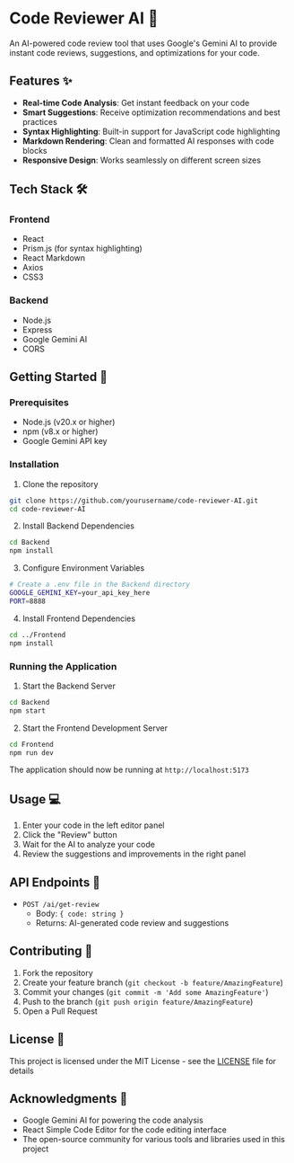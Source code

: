 # Code Reviewer AI 🤖

An AI-powered code review tool that uses Google's Gemini AI to provide instant code reviews, suggestions, and optimizations for your code.

## Features ✨

- **Real-time Code Analysis**: Get instant feedback on your code
- **Smart Suggestions**: Receive optimization recommendations and best practices
- **Syntax Highlighting**: Built-in support for JavaScript code highlighting
- **Markdown Rendering**: Clean and formatted AI responses with code blocks
- **Responsive Design**: Works seamlessly on different screen sizes

## Tech Stack 🛠️

### Frontend
- React
- Prism.js (for syntax highlighting)
- React Markdown
- Axios
- CSS3

### Backend
- Node.js
- Express
- Google Gemini AI
- CORS

## Getting Started 🚀

### Prerequisites
- Node.js (v20.x or higher)
- npm (v8.x or higher)
- Google Gemini API key

### Installation

1. Clone the repository
```bash
git clone https://github.com/yourusername/code-reviewer-AI.git
cd code-reviewer-AI
```

2. Install Backend Dependencies
```bash
cd Backend
npm install
```

3. Configure Environment Variables
```bash
# Create a .env file in the Backend directory
GOOGLE_GEMINI_KEY=your_api_key_here
PORT=8888
```

4. Install Frontend Dependencies
```bash
cd ../Frontend
npm install
```

### Running the Application

1. Start the Backend Server
```bash
cd Backend
npm start
```

2. Start the Frontend Development Server
```bash
cd Frontend
npm run dev
```

The application should now be running at `http://localhost:5173`

## Usage 💻

1. Enter your code in the left editor panel
2. Click the "Review" button
3. Wait for the AI to analyze your code
4. Review the suggestions and improvements in the right panel

## API Endpoints 🔌

- `POST /ai/get-review`
  - Body: `{ code: string }`
  - Returns: AI-generated code review and suggestions

## Contributing 🤝

1. Fork the repository
2. Create your feature branch (`git checkout -b feature/AmazingFeature`)
3. Commit your changes (`git commit -m 'Add some AmazingFeature'`)
4. Push to the branch (`git push origin feature/AmazingFeature`)
5. Open a Pull Request

## License 📝

This project is licensed under the MIT License - see the [LICENSE](LICENSE) file for details

## Acknowledgments 🙏

- Google Gemini AI for powering the code analysis
- React Simple Code Editor for the code editing interface
- The open-source community for various tools and libraries used in this project
